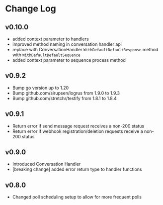 # Change Log

## v0.10.0
- added context parameter to handlers
- improved method naming in conversation handler api
- replace with ConversationHandler `WithDefaultDefaultResponse` method with `WithDefaultDefaultSequence`
- added context parameter to sequence process method

## v0.9.2

- Bump go version up to 1.20
- Bump github.com/sirupsen/logrus from 1.9.0 to 1.9.3
- Bump github.com/stretchr/testify from 1.8.1 to 1.8.4

## v0.9.1

- Return error if send message request receives a non-200 status
- Return error if webhook registration/deletion requests receive a non-200 status

## v0.9.0

- Introduced Conversation Handler
- [breaking change] added error return type to handler functions

## v0.8.0

- Changed poll scheduling setup to allow for more frequent polls